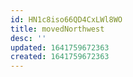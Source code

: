 ```yaml
---
id: HN1c8iso66QD4CxLWl8WO
title: movedNorthwest
desc: ''
updated: 1641759672363
created: 1641759672363
---
```




